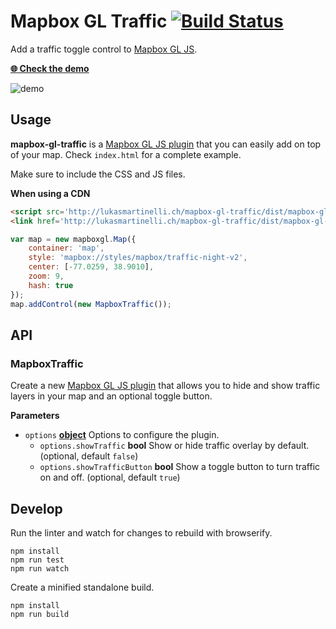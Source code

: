# Mapbox GL Traffic [![Build Status](https://travis-ci.org/lukasmartinelli/mapbox-gl-traffic.svg?branch=master)](https://travis-ci.org/lukasmartinelli/mapbox-gl-traffic)

Add a traffic toggle control to [Mapbox GL JS](https://github.com/mapbox/mapbox-gl-js).

[**:globe_with_meridians: Check the demo**](http://lukasmartinelli.ch/mapbox-gl-traffic/)

![demo](https://raw.githubusercontent.com/lukasmartinelli/mapbox-gl-traffic/master/demo.gif)

## Usage

**mapbox-gl-traffic** is a [Mapbox GL JS plugin](https://www.mapbox.com/blog/build-mapbox-gl-js-plugins/) that you can easily add on top of your map. Check `index.html` for a complete example.

Make sure to include the CSS and JS files.

**When using a CDN**

```html
<script src='http://lukasmartinelli.ch/mapbox-gl-traffic/dist/mapbox-gl-traffic.min.js'></script>
<link href='http://lukasmartinelli.ch/mapbox-gl-traffic/dist/mapbox-gl-traffic.css' rel='stylesheet' />
```

```javascript
var map = new mapboxgl.Map({
    container: 'map',
    style: 'mapbox://styles/mapbox/traffic-night-v2',
    center: [-77.0259, 38.9010],
    zoom: 9,
    hash: true
});
map.addControl(new MapboxTraffic());
```

## API

<!-- Generated by documentation.js. Update this documentation by updating the source code. -->

### MapboxTraffic

Create a new [Mapbox GL JS plugin](https://www.mapbox.com/blog/build-mapbox-gl-js-plugins/) that allows you to hide and show
traffic layers in your map and an optional toggle button.

**Parameters**

-   `options` **[object](https://developer.mozilla.org/en-US/docs/Web/JavaScript/Reference/Global_Objects/Object)** Options to configure the plugin.
    -   `options.showTraffic` **bool** Show or hide traffic overlay by default. (optional, default `false`)
    -   `options.showTrafficButton` **bool** Show a toggle button to turn traffic on and off. (optional, default `true`)

## Develop

Run the linter and watch for changes to rebuild with browserify.

    npm install
    npm run test
    npm run watch

Create a minified standalone build.

    npm install
    npm run build
